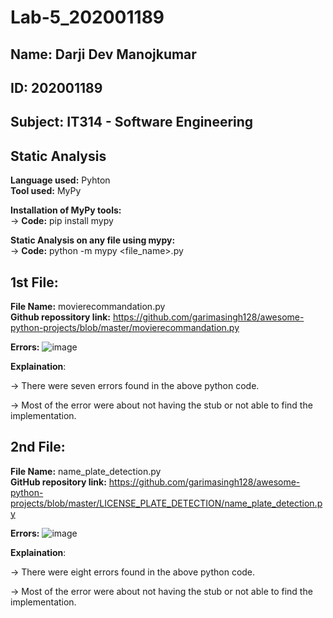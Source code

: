 # Lab-5_202001189

## **Name**: Darji Dev Manojkumar
## **ID**: 202001189
## **Subject**: IT314 - Software Engineering

## **Static Analysis**

**Language used:** Pyhton <br />
**Tool used:** MyPy

**Installation of MyPy tools:** <br />
-> **Code:** pip install mypy 

**Static Analysis on any file using mypy:** <br />
-> **Code:** python -m mypy <file_name>.py

## **1st File:**

**File Name:** movierecommandation.py <br />
**Github repossitory link:** https://github.com/garimasingh128/awesome-python-projects/blob/master/movierecommandation.py

**Errors:**
![image](https://user-images.githubusercontent.com/83688003/225573798-36d040b5-b8a1-4d29-b314-d0a08c9a1e06.png)

**Explaination**:

-> There were seven errors found in the above python code.

-> Most of the error were about not having the stub or not able to find the implementation.

## **2nd File:**

**File Name:** name_plate_detection.py <br />
**GitHub repository link:** https://github.com/garimasingh128/awesome-python-projects/blob/master/LICENSE_PLATE_DETECTION/name_plate_detection.py

**Errors:**
![image](https://user-images.githubusercontent.com/83688003/225575362-67c2a4bc-a43b-4303-a7d4-d65e7cea79c6.png)

**Explaination**:

-> There were eight errors found in the above python code.

-> Most of the error were about not having the stub or not able to find the implementation.
